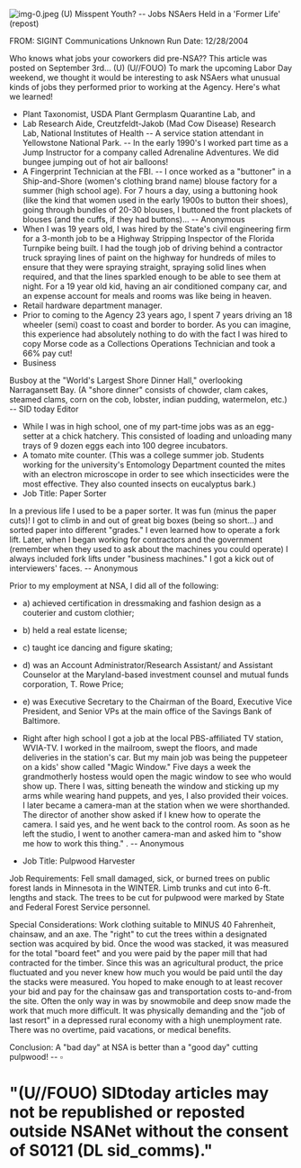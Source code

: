 ![img-0.jpeg](img-0.jpeg)
(U) Misspent Youth? -- Jobs NSAers Held in a 'Former Life' (repost)

FROM: SIGINT Communications
Unknown
Run Date: 12/28/2004

Who knows what jobs your coworkers did pre-NSA?? This article was posted on September 3rd... (U)
(U//FOUO) To mark the upcoming Labor Day weekend, we thought it would be interesting to ask NSAers what unusual kinds of jobs they performed prior to working at the Agency. Here's what we learned!

- Plant Taxonomist, USDA Plant Germplasm Quarantine Lab, and
- Lab Research Aide, Creutzfeldt-Jakob (Mad Cow Disease) Research Lab, National Institutes of Health
-- A service station attendant in Yellowstone National Park.
-- In the early 1990's I worked part time as a Jump Instructor for a company called Adrenaline Adventures. We did bungee jumping out of hot air balloons!
- A Fingerprint Technician at the FBI.
-- I once worked as a "buttoner" in a Ship-and-Shore (women's clothing brand name) blouse factory for a summer (high school age). For 7 hours a day, using a buttoning hook (like the kind that women used in the early 1900s to button their shoes), going through bundles of 20-30 blouses, I buttoned the front plackets of blouses (and the cuffs, if they had buttons)...
-- Anonymous
- When I was 19 years old, I was hired by the State's civil engineering firm for a 3-month job to be a Highway Stripping Inspector of the Florida Turnpike being built. I had the tough job of driving behind a contractor truck spraying lines of paint on the highway for hundreds of miles to ensure that they were spraying straight, spraying solid lines when required, and that the lines sparkled enough to be able to see them at night. For a 19 year old kid, having an air conditioned company car, and an expense account for meals and rooms was like being in heaven.
- Retail hardware department manager.
- Prior to coming to the Agency 23 years ago, I spent 7 years driving an 18 wheeler (semi) coast to coast and border to border. As you can imagine, this experience had absolutely nothing to do with the fact I was hired to copy Morse code as a Collections Operations Technician and took a 66\% pay cut!
- Business

Busboy at the "World's Largest Shore Dinner Hall," overlooking Narragansett Bay. (A "shore dinner" consists of chowder, clam cakes, steamed clams, corn on the cob, lobster, indian pudding, watermelon, etc.)
-- SID today Editor

- While I was in high school, one of my part-time jobs was as an egg-setter at a chick hatchery. This consisted of loading and unloading many trays of 9 dozen eggs each into 100 degree incubators.
- A tomato mite counter. (This was a college summer job. Students working for the university's Entomology Department counted the mites with an electron microscope in order to see which insecticides were the most effective. They also counted insects on eucalyptus bark.)
- Job Title: Paper Sorter

In a previous life I used to be a paper sorter. It was fun (minus the paper cuts)! I got to climb in and out of great big boxes (being so short...) and sorted paper into different "grades." I even learned how to operate a fork lift. Later, when I began working for contractors and the government (remember when they used to ask about the machines you could operate) I always included fork lifts under "business machines." I got a kick out of interviewers' faces.
-- Anonymous

Prior to my employment at NSA, I did all of the following:

- a) achieved certification in dressmaking and fashion design as a couterier and custom clothier;
- b) held a real estate license;
- c) taught ice dancing and figure skating;
- d) was an Account Administrator/Research Assistant/ and Assistant Counselor at the Maryland-based investment counsel and mutual funds corporation, T. Rowe Price;
- e) was Executive Secretary to the Chairman of the Board, Executive Vice President, and Senior VPs at the main office of the Savings Bank of Baltimore.
- Right after high school I got a job at the local PBS-affiliated TV station, WVIA-TV. I worked in the mailroom, swept the floors, and made deliveries in the station's car. But my main job was being the puppeteer on a kids' show called "Magic Window." Five days a week the grandmotherly hostess would open the magic window to see who would show
up. There I was, sitting beneath the window and sticking up my arms while wearing hand puppets, and yes, I also provided their voices. I later became a camera-man at the station when we were shorthanded. The director of another show asked if I knew how to operate the camera. I said yes, and he went back to the control room. As soon as he left the studio, I went to another camera-man and asked him to "show me how to work this thing." .
-- Anonymous

- Job Title: Pulpwood Harvester

Job Requirements: Fell small damaged, sick, or burned trees on public forest lands in Minnesota in the WINTER. Limb trunks and cut into 6-ft. lengths and stack. The trees to be cut for pulpwood were marked by State and Federal Forest Service personnel.

Special Considerations: Work clothing suitable to MINUS 40 Fahrenheit, chainsaw, and an axe. The "right" to cut the trees within a designated section was acquired by bid. Once the wood was stacked, it was measured for the total "board feet" and you were paid by the paper mill that had contracted for the timber. Since this was an agricultural product, the price fluctuated and you never knew how much you would be paid until the day the stacks were measured. You hoped to make enough to at least recover your bid and pay for the chainsaw gas and transportation costs to-and-from the site. Often the only way in was by snowmobile and deep snow made the work that much more difficult. It was physically demanding and the "job of last resort" in a depressed rural economy with a high unemployment rate. There was no overtime, paid vacations, or medical benefits.

Conclusion: A "bad day" at NSA is better than a "good day" cutting pulpwood!
-- $\square$

# "(U//FOUO) SIDtoday articles may not be republished or reposted outside NSANet without the consent of S0121 (DL sid_comms)."
